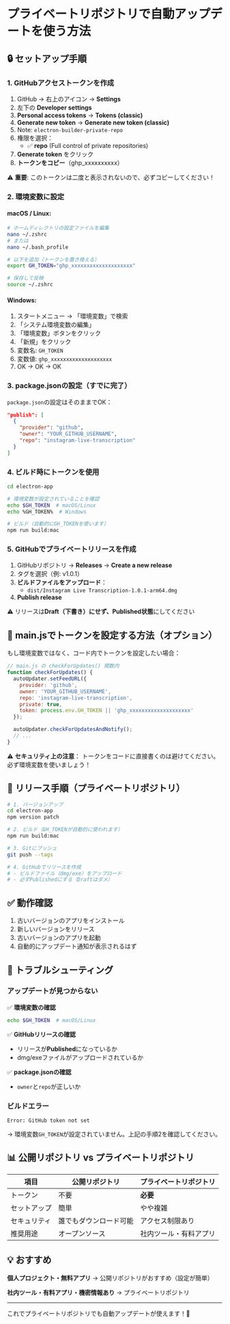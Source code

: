 # プライベートリポジトリで自動アップデートを使う方法

## 🔒 セットアップ手順

### 1. GitHubアクセストークンを作成

1. GitHub → 右上のアイコン → **Settings**
2. 左下の **Developer settings**
3. **Personal access tokens** → **Tokens (classic)**
4. **Generate new token** → **Generate new token (classic)**
5. Note: `electron-builder-private-repo`
6. 権限を選択：
   - ✅ **repo** (Full control of private repositories)
7. **Generate token** をクリック
8. **トークンをコピー**（ghp_xxxxxxxxxx）

⚠️ **重要**: このトークンは二度と表示されないので、必ずコピーしてください！

### 2. 環境変数に設定

#### macOS / Linux:

```bash
# ホームディレクトリの設定ファイルを編集
nano ~/.zshrc
# または
nano ~/.bash_profile

# 以下を追加（トークンを置き換える）
export GH_TOKEN="ghp_xxxxxxxxxxxxxxxxxxxx"

# 保存して反映
source ~/.zshrc
```

#### Windows:

1. スタートメニュー → 「環境変数」で検索
2. 「システム環境変数の編集」
3. 「環境変数」ボタンをクリック
4. 「新規」をクリック
5. 変数名: `GH_TOKEN`
6. 変数値: `ghp_xxxxxxxxxxxxxxxxxxxx`
7. OK → OK → OK

### 3. package.jsonの設定（すでに完了）

`package.json`の設定はそのままでOK：

```json
"publish": [
  {
    "provider": "github",
    "owner": "YOUR_GITHUB_USERNAME",
    "repo": "instagram-live-transcription"
  }
]
```

### 4. ビルド時にトークンを使用

```bash
cd electron-app

# 環境変数が設定されていることを確認
echo $GH_TOKEN  # macOS/Linux
echo %GH_TOKEN%  # Windows

# ビルド（自動的にGH_TOKENを使います）
npm run build:mac
```

### 5. GitHubでプライベートリリースを作成

1. GitHubリポジトリ → **Releases** → **Create a new release**
2. タグを選択（例: v1.0.1）
3. **ビルドファイルをアップロード**：
   - `dist/Instagram Live Transcription-1.0.1-arm64.dmg`
4. **Publish release**

⚠️ リリースは**Draft（下書き）にせず、Published状態**にしてください

## 🎯 main.jsでトークンを設定する方法（オプション）

もし環境変数ではなく、コード内でトークンを設定したい場合：

```javascript
// main.js の checkForUpdates() 関数内
function checkForUpdates() {
  autoUpdater.setFeedURL({
    provider: 'github',
    owner: 'YOUR_GITHUB_USERNAME',
    repo: 'instagram-live-transcription',
    private: true,
    token: process.env.GH_TOKEN || 'ghp_xxxxxxxxxxxxxxxxxxxx'
  });

  autoUpdater.checkForUpdatesAndNotify();
  // ...
}
```

⚠️ **セキュリティ上の注意**：
トークンをコードに直接書くのは避けてください。必ず環境変数を使いましょう！

## 🚀 リリース手順（プライベートリポジトリ）

```bash
# 1. バージョンアップ
cd electron-app
npm version patch

# 2. ビルド（GH_TOKENが自動的に使われます）
npm run build:mac

# 3. Gitにプッシュ
git push --tags

# 4. GitHubでリリースを作成
# - ビルドファイル（dmg/exe）をアップロード
# - 必ずPublishedにする（Draftはダメ）
```

## ✅ 動作確認

1. 古いバージョンのアプリをインストール
2. 新しいバージョンをリリース
3. 古いバージョンのアプリを起動
4. 自動的にアップデート通知が表示されるはず

## 🔧 トラブルシューティング

### アップデートが見つからない

✅ **環境変数の確認**
```bash
echo $GH_TOKEN  # macOS/Linux
```

✅ **GitHubリリースの確認**
- リリースが**Published**になっているか
- dmg/exeファイルがアップロードされているか

✅ **package.jsonの確認**
- `owner`と`repo`が正しいか

### ビルドエラー

```
Error: GitHub token not set
```

→ 環境変数`GH_TOKEN`が設定されていません。上記の手順2を確認してください。

## 📊 公開リポジトリ vs プライベートリポジトリ

| 項目 | 公開リポジトリ | プライベートリポジトリ |
|------|---------------|---------------------|
| トークン | 不要 | **必要** |
| セットアップ | 簡単 | やや複雑 |
| セキュリティ | 誰でもダウンロード可能 | アクセス制限あり |
| 推奨用途 | オープンソース | 社内ツール・有料アプリ |

## 💡 おすすめ

**個人プロジェクト・無料アプリ** → 公開リポジトリがおすすめ（設定が簡単）

**社内ツール・有料アプリ・機密情報あり** → プライベートリポジトリ

---

これでプライベートリポジトリでも自動アップデートが使えます！🎉
